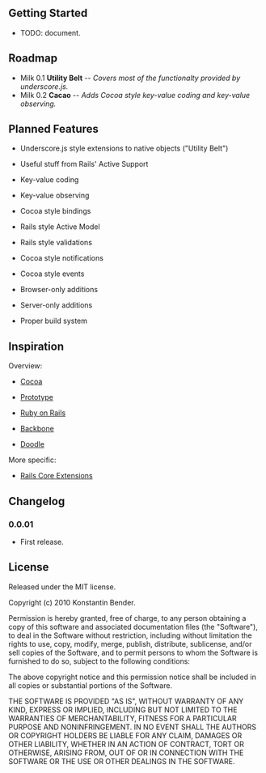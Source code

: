 Getting Started
---------------

* TODO: document.


Roadmap
-------

* Milk 0.1 **Utility Belt** -- *Covers most of the functionalty provided by underscore.js.*
* Milk 0.2 **Cacao** -- *Adds Cocoa style key-value coding and key-value observing.*


Planned Features
----------------

* Underscore.js style extensions to native objects ("Utility Belt")
* Useful stuff from Rails' Active Support

* Key-value coding
* Key-value observing
* Cocoa style bindings

* Rails style Active Model
* Rails style validations

* Cocoa style notifications
* Cocoa style events

* Browser-only additions
* Server-only additions

* Proper build system


Inspiration
-----------

Overview:

* [Cocoa](http://developer.apple.com/cocoa/)
* [Prototype](http://www.prototypejs.org/)
* [Ruby on Rails](http://rubyonrails.org/)

* [Backbone](http://documentcloud.github.com/backbone/)
* [Doodle](http://www.rubyinside.com/doodle-a-new-way-to-build-and-define-ruby-classes-795.html)

More specific:

* [Rails Core Extensions](http://guides.rubyonrails.org/active_support_core_extensions.html)


Changelog
---------

### 0.0.01

* First release.


License
-------

Released under the MIT license.

Copyright (c) 2010 Konstantin Bender.

Permission is hereby granted, free of charge, to any person obtaining a copy
of this software and associated documentation files (the "Software"), to deal
in the Software without restriction, including without limitation the rights
to use, copy, modify, merge, publish, distribute, sublicense, and/or sell
copies of the Software, and to permit persons to whom the Software is
furnished to do so, subject to the following conditions:

The above copyright notice and this permission notice shall be included in
all copies or substantial portions of the Software.

THE SOFTWARE IS PROVIDED "AS IS", WITHOUT WARRANTY OF ANY KIND, EXPRESS OR
IMPLIED, INCLUDING BUT NOT LIMITED TO THE WARRANTIES OF MERCHANTABILITY,
FITNESS FOR A PARTICULAR PURPOSE AND NONINFRINGEMENT. IN NO EVENT SHALL THE
AUTHORS OR COPYRIGHT HOLDERS BE LIABLE FOR ANY CLAIM, DAMAGES OR OTHER
LIABILITY, WHETHER IN AN ACTION OF CONTRACT, TORT OR OTHERWISE, ARISING FROM,
OUT OF OR IN CONNECTION WITH THE SOFTWARE OR THE USE OR OTHER DEALINGS IN
THE SOFTWARE.
